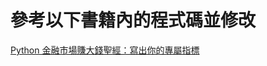 # 參考以下書籍內的程式碼並修改
[Python 金融市場賺大錢聖經：寫出你的專屬指標](https://github.com/arleigh418/python-and-Taiwan-stock-market)
